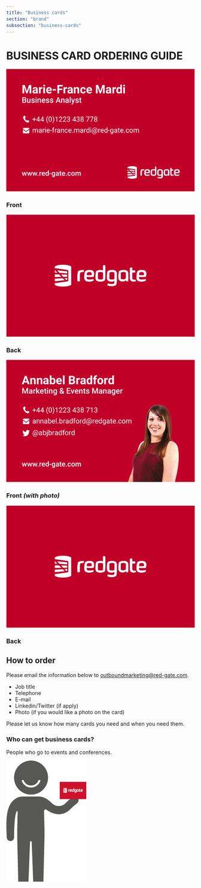 ```yaml
---
title: "Business cards"
section: "brand"
subsection: "business-cards"
---
```


<div class="position--relative">
    

<h1 class="padded-bottom">BUSINESS CARD ORDERING GUIDE</h1>

<div class="grid text--center">
    <div class="grid__col grid__col--span-4-of-12 grid__col--push-1-of-12">
       <img src="/assets/brand/business-cards/business-card-front-1.png" alt="Business card front"> 
       <h3 class="padded-top--tight">Front</h3>
    </div>
    <div class="grid__col grid__col--span-4-of-12">
       <img src="/assets/brand/business-cards/business-card-back.png" alt="Business card back"> 
       <h3 class="padded-top--tight">Back</h3>
    </div>
    <div class="grid__col grid__col--span-4-of-12 grid__col--push-1-of-12">
       <img src="/assets/brand/business-cards/business-card-front-2.png" alt="Business card front with photo"> 
       <h3 class="padded-top--tight">Front <i>(with photo)</i></h3>
    </div>
    <div class="grid__col grid__col--span-4-of-12">
       <img src="/assets/brand/business-cards/business-card-back.png" alt="Business card back"> 
       <h3 class="padded-top--tight">Back</h3>
    </div>
</div>

<h2>How to order</h2>

<p>Please email the information below to <a href="mailto:outboundmarketing@red-gate.com">outboundmarketing@red-gate.com</a>.</p>

<ul class="list--tight">
    <li>Job title</li>
    <li>Telephone</li>
    <li>E-mail</li>
    <li>Linkedin/Twitter (if apply)</li>
    <li>Photo (if you would like a photo on the card)</li>
</ul>

<p>Please let us know how many cards you need and when you need them.</p>

<h3>Who can get business cards?</h3>
<p>People who go to events and conferences.</p>

<img src="/assets/brand/business-cards/business-person.png" alt="" class="pin-bottom pin-right">
</div>